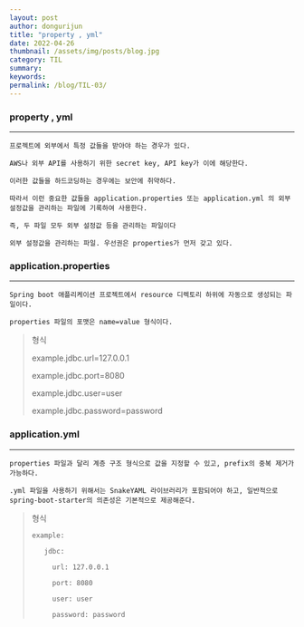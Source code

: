 ```yaml
---
layout: post
author: dongurijun
title: "property , yml"
date: 2022-04-26
thumbnail: /assets/img/posts/blog.jpg
category: TIL
summary: 
keywords: 
permalink: /blog/TIL-03/
---
```


### property , yml
<hr />

    프로젝트에 외부에서 특정 값들을 받아야 하는 경우가 있다. 
    
    AWS나 외부 API를 사용하기 위한 secret key, API key가 이에 해당한다. 

    이러한 값들을 하드코딩하는 경우에는 보안에 취약하다.

    따라서 이런 중요한 값들을 application.properties 또는 application.yml 의 외부 설정값을 관리하는 파일에 기록하여 사용한다. 

    즉, 두 파일 모두 외부 설정값 등을 관리하는 파일이다

    외부 설정값을 관리하는 파일. 우선권은 properties가 먼저 갖고 있다.
    

### application.properties

<hr />
 
    Spring boot 애플리케이션 프로젝트에서 resource 디렉토리 하위에 자동으로 생성되는 파일이다.
    
    properties 파일의 포맷은 name=value 형식이다.

> 형식 
>
> example.jdbc.url=127.0.0.1
>
> example.jdbc.port=8080
>
> example.jdbc.user=user
>
> example.jdbc.password=password


### application.yml

<hr />

    properties 파일과 달리 계층 구조 형식으로 값을 지정할 수 있고, prefix의 중복 제거가 가능하다.

    .yml 파일을 사용하기 위해서는 SnakeYAML 라이브러리가 포함되어야 하고, 일반적으로 spring-boot-starter의 의존성은 기본적으로 제공해준다.


> 형식
> 
>     example:
> 
>        jdbc:
> 
>          url: 127.0.0.1
> 
>          port: 8080
> 
>          user: user
> 
>          password: password
